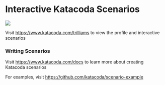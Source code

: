 # Interactive Katacoda Scenarios

[![](http://shields.katacoda.com/katacoda/trilliams/count.svg)](https://www.katacoda.com/trilliams "Get your profile on Katacoda.com")

Visit https://www.katacoda.com/trilliams to view the profile and interactive scenarios

### Writing Scenarios
Visit https://www.katacoda.com/docs to learn more about creating Katacoda scenarios

For examples, visit https://github.com/katacoda/scenario-example

